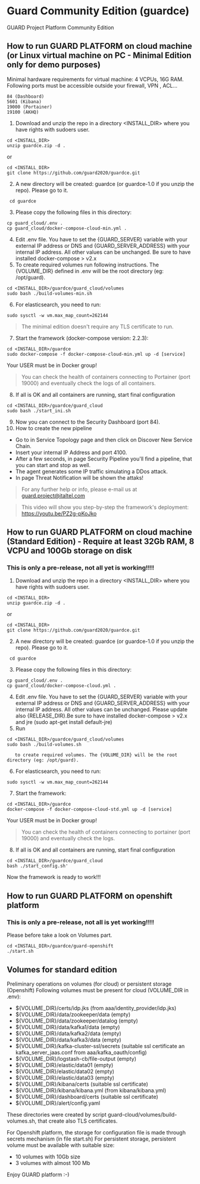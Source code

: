 # Guard Community Edition (guardce)
GUARD Project Platform Community Edition 


## How to run GUARD PLATFORM on cloud machine (or Linux virtual machine on PC - Minimal Edition only for demo purposes)

Minimal hardware requirements for virtual machine: 4 VCPUs, 16G RAM. 
Following ports must be accessible outside your firewall, VPN , ACL...
```
84 (Dashboard)
5601 (Kibana)
19000 (Portainer)
19100 (AKHQ)
```

1) Download and unzip the repo in a directory <INSTALL_DIR> where you have rights with sudoers user.
```console 
cd <INSTALL_DIR>
unzip guardce.zip -d .
```
or
```console
cd <INSTALL_DIR>
git clone https://github.com/guard2020/guardce.git
```
2) A new directory will be created: guardce (or guardce-1.0 if you unzip the repo). Please go to it.
```console
 cd guardce
```
3) Please copy the following files in this directory:
```console
cp guard_cloud/.env .
cp guard_cloud/docker-compose-cloud-min.yml .
```
4) Edit .env file. You have to set the {GUARD_SERVER} variable with your external IP address or DNS and {GUARD_SERVER_ADDRESS} with your internal IP address. All other values can be unchanged. Be sure to have installed docker-compose > v2.x
6) To create required volumes run following instructions. The {VOLUME_DIR} defined in .env will be the root directory (eg: /opt/guard).
```console
cd <INSTALL_DIR>/guardce/guard_cloud/volumes
sudo bash ./build-volumes-min.sh
```
6) For elasticsearch, you need to run:
```console
sudo sysctl -w vm.max_map_count=262144
```
>The minimal edition doesn't require any TLS certificate to run. 
7) Start the framework (docker-compose version: 2.2.3):
```console
cd <INSTALL_DIR>/guardce
sudo docker-compose -f docker-compose-cloud-min.yml up -d [service] 
```
Your USER must be in Docker group!
> You can check the health of containers connecting to Portainer (port 19000) and eventually check the logs of all containers.
8) If all is OK and all containers are running, start final configuration
```console
cd <INSTALL_DIR>/guardce/guard_cloud
sudo bash ./start_ini.sh
```

9) Now you can connect to the Security Dashboard (port 84).
10) How to create the new pipeline
* Go to in Service Topology page and then click on Discover New Service Chain. 
* Insert your internal IP Address and port 4100. 
* After a few seconds, in page Security Pipeline you'll find a pipeline, that you can start and stop as well.
* The agent generates some IP traffic simulating a DDos attack.
* In page Threat Notification will be shown the attaks! 

> For any further help or info, please e-mail us at guard.project@italtel.com

> This video will show you step-by-step the framework's deployment:  https://youtu.be/PZ2g-pKoJko

## How to run GUARD PLATFORM on cloud machine (Standard Edition) - Require at least 32Gb RAM, 8 VCPU and 100Gb storage on disk
### This is only a pre-release, not all yet is working!!!!
1) Download and unzip the repo in a directory <INSTALL_DIR> where you have rights with sudoers user.
```console 
cd <INSTALL_DIR>
unzip guardce.zip -d .
```
or
```console
cd <INSTALL_DIR>
git clone https://github.com/guard2020/guardce.git
```
2) A new directory will be created: guardce (or guardce-1.0 if you unzip the repo). Please go to it.
```console
 cd guardce
```
3) Please copy the following files in this directory:
```console
cp guard_cloud/.env .
cp guard_cloud/docker-compose-cloud.yml .
```
4) Edit .env file. You have to set the {GUARD_SERVER} variable with your external IP address or DNS and {GUARD_SERVER_ADDRESS} with your internal IP address. All other values can be unchanged. Please update also {RELEASE_DIR}.Be sure to have installed docker-compose > v2.x and jre (sudo apt-get install default-jre)
5) Run 
```console
cd <INSTALL_DIR>/guardce/guard_cloud/volumes
sudo bash ./build-volumes.sh
```
       to create required volumes. The {VOLUME_DIR} will be the root directory (eg: /opt/guard).
6) For elasticsearch, you need to run:
```console
sudo sysctl -w vm.max_map_count=262144
```
7) Start the framework:
```console
cd <INSTALL_DIR>/guardce
docker-compose -f docker-compose-cloud-std.yml up -d [service]
```
Your USER must be in Docker group!
> You can check the health of containers connecting to portainer (port 19000) and eventually check the logs.
8) If all is OK and all containers are running, start final configuration
```console
cd <INSTALL_DIR>/guardce/guard_cloud
bash ./start_config.sh'
```
Now the framework is ready to work!!!


## How to run GUARD PLATFORM on openshift platform
### This is only a pre-release, not all is yet working!!!!
Please before take a look on Volumes part.

```console
cd <INSTALL_DIR>/guardce/guard-openshift
./start.sh
```


## Volumes for standard edition

Preliminary operations on volumes (for cloud) or persistent storage (Openshift)
Following volumes must be present for cloud (VOLUME_DIR in .env):
- ${VOLUME_DIR}/certs/idp.jks (from aaa/identity_provider/idp.jks)
- ${VOLUME_DIR}/data/zookeeper/data (empty)
- ${VOLUME_DIR}/data/zookeeper/datalog (empty)
- ${VOLUME_DIR}/data/kafka1/data (empty)
- ${VOLUME_DIR}/data/kafka2/data (empty)
- ${VOLUME_DIR}/data/kafka3/data (empty)
- ${VOLUME_DIR}/kafka-cluster-ssl/secrets (suitable ssl certificate an kafka_server_jaas.conf from aaa/kafka_oauth/config)
- ${VOLUME_DIR}/logstash-cb/file-output (empty)
- ${VOLUME_DIR}/elastic/data01 (empty)
- ${VOLUME_DIR}/elastic/data02 (empty)
- ${VOLUME_DIR}/elastic/data03 (empty)
- ${VOLUME_DIR}/kibana/certs (suitable ssl certificate)
- ${VOLUME_DIR}/kibana/kibana.yml (from kibana/kibana.yml)
- ${VOLUME_DIR}/dashboard/certs (suitable ssl certificate)
- ${VOLUME_DIR}/alert/config.yaml

These directories were created by script guard-cloud/volumes/build-volumes.sh, that create also TLS certificates.

For Openshift platform, the storage for configuration file is made through secrets mechanism (in file start.sh)
For persistent storage, persistent volume must be available with suitable size:
- 10 volumes with 10Gb size
- 3 volumes with almost 100 Mb



Enjoy GUARD platform :-)

